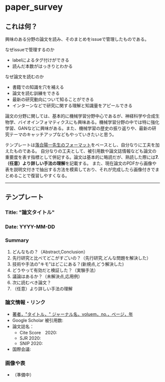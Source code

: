 # paper_survey

## これは何？
興味のある分野の論文を読み、そのまとめをissueで管理したものである。　　

なぜissueで管理するのか
- labelによるタグ付けができる
- 読んだ本数がはっきりとわかる  

なぜ論文を読むのか
- 書籍での知識を穴を補える
- 論文を読む訓練をできる
- 最新の研究動向について知ることができる
- インターンなどで研究に関する理解と知識量をアピールできる

論文の分野に関しては、基本的に機械学習分野中心であるが、神経科学や合成生物学、バイオインフォマティクスにも興味ある。機械学習分野の中では特に強化学習、GANなどに興味がある。また、機械学習の歴史の振り返りや、最新の研究テーマのキャッチアップなどもやっていきたいと思う。

テンプレートは[落合陽一先生のフォーマット](https://www.slideshare.net/Ochyai/1-ftma15)をベースとし、自分なりに工夫を加えたものである。
自分なりの工夫として、被引用数や論文誌情報なども論文の重要度を表す指標として併記する。論文は基本的に略読だが、熟読した際には**7. （任意）より詳しい手法の理解**を記載する。
また、現在論文のPDFから画像や表を説明文付きで抽出する方法を模索しており、それが完成したら画像付きでまとめることで復習しやすくなる。

---

## テンプレート
### Title:  "論文タイトル"　　
### Date:   YYYY-MM-DD　　
### Summary
1. どんなもの？（Abstract,Conclusion）
2. 先行研究と比べてどこがすごいの？（先行研究,どんな問題を解決した）
3. 技術や手法の"キモ"はどこにある？(新規点,どう解決した)
4. どうやって有効だと検証した？（実験手法）
5. 議論はあるか？（未解決点,応用例）
6. 次に読むべき論文？
7. （任意）より詳しい手法の理解

### 論文情報・リンク
- [著者，"タイトル，" ジャーナル名，voluem，no.，ページ，年](論文リンク)
- Google Scholar 被引用数:
- 論文誌名：
  -  Cite Score　2020:
  -  SJR 2020:
  -  SNIP 2020:
- 国際会議:

### 画像や表
- （準備中）
